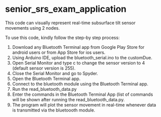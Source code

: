 # senior_srs_exam_application
This code can visually represent real-time subsurface tilt sensor movements using 2 nodes.

To use this code, kindly follow the step-by step process:

1. Download any Bluetooth Terminal app from Google Play Store for android users or from App Store for ios users.
2. Using Arduino IDE, upload the bluetooth_serial.ino to the customDue.
4. Open Serial Monitor and type c to change the sensor version to 4 (default sensor version is 255).
5. Close the Serial Monitor and go to Spyder.
6. Open the Bluetooth Terminal app.
7. Connect to the bluetooth module using the Bluetooth Terminal app.
8. Run the read_bluetooth_data.py 
9. Enter the commands in the Bluetooth Terminal App (list of commands will be shown after running the read_bluetooth_data.py.
10. The program will plot the sensor movement in real-time whenever data is transmitted via the bluetoooth module.
